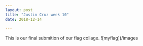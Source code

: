 ```yaml
---
layout: post
title: "Justin Cruz week 10"
date: 2018-12-14

---
```

This is our final submition of our flag collage. ![myflag](/images
